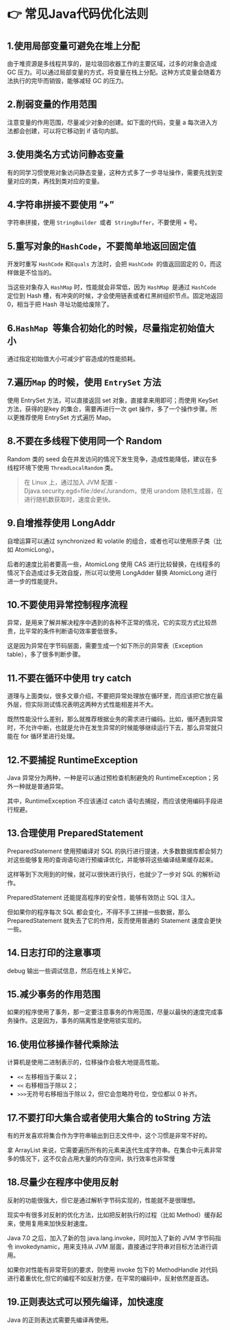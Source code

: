 # 👉 常见Java代码优化法则

## 1.使用局部变量可避免在堆上分配
由于堆资源是多线程共享的，是垃圾回收器工作的主要区域，过多的对象会造成 GC 压力。可以通过局部变量的方式，将变量在栈上分配。这种方式变量会随着方法执行的完毕而销毁，能够减轻 GC 的压力。

## 2.削弱变量的作用范围
注意变量的作用范围，尽量减少对象的创建。如下面的代码，变量 a 每次进入方法都会创建，可以将它移动到 if 语句内部。

## 3.使用类名方式访问静态变量
有的同学习惯使用对象访问静态变量，这种方式多了一步寻址操作，需要先找到变量对应的类，再找到类对应的变量。

## 4.字符串拼接不要使用 ”+”
字符串拼接，使用 `StringBuilder `或者` StringBuffer`，不要使用 + 号。

## 5.重写对象的`HashCode`，不要简单地返回固定值
开发时重写 `HashCode` 和`Equals` 方法时，会把 `HashCode `的值返回固定的 0，而这样做是不恰当的。

当这些对象存入 `HashMap` 时，性能就会非常低，因为 `HashMap `是通过 `HashCode` 定位到 Hash 槽，有冲突的时候，才会使用链表或者红黑树组织节点。固定地返回 0，相当于把 Hash 寻址功能给废除了。

## 6.`HashMap `等集合初始化的时候，尽量指定初始值大小
通过指定初始值大小可减少扩容造成的性能损耗。

## 7.遍历`Map` 的时候，使用 `EntrySet` 方法
使用 EntrySet 方法，可以直接返回 set 对象，直接拿来用即可；而使用 KeySet 方法，获得的是key 的集合，需要再进行一次 get 操作，多了一个操作步骤。所以更推荐使用 EntrySet 方式遍历 Map。

## 8.不要在多线程下使用同一个 Random
Random 类的 seed 会在并发访问的情况下发生竞争，造成性能降低，建议在多线程环境下使用 `ThreadLocalRandom` 类。

> 在 Linux 上，通过加入 JVM 配置 -Djava.security.egd=file:/dev/./urandom，使用 urandom 随机生成器，在进行随机数获取时，速度会更快。

## 9.自增推荐使用 LongAddr
自增运算可以通过 synchronized 和 volatile 的组合，或者也可以使用原子类（比如 AtomicLong）。

后者的速度比前者要高一些，AtomicLong 使用 CAS 进行比较替换，在线程多的情况下会造成过多无效自旋，所以可以使用 LongAdder 替换 AtomicLong 进行进一步的性能提升。

## 10.不要使用异常控制程序流程
异常，是用来了解并解决程序中遇到的各种不正常的情况，它的实现方式比较昂贵，比平常的条件判断语句效率要低很多。

这是因为异常在字节码层面，需要生成一个如下所示的异常表（Exception table），多了很多判断步骤。

## 11.不要在循环中使用 try catch
道理与上面类似，很多文章介绍，不要把异常处理放在循环里，而应该把它放在最外层，但实际测试情况表明这两种方式性能相差并不大。

既然性能没什么差别，那么就推荐根据业务的需求进行编码。比如，循环遇到异常时，不允许中断，也就是允许在发生异常的时候能够继续运行下去，那么异常就只能在 for 循环里进行处理。

## 12.不要捕捉 RuntimeException
Java 异常分为两种，一种是可以通过预检查机制避免的 RuntimeException；另外一种就是普通异常。

其中，RuntimeException 不应该通过 catch 语句去捕捉，而应该使用编码手段进行规避。

## 13.合理使用 PreparedStatement
PreparedStatement 使用预编译对 SQL 的执行进行提速，大多数数据库都会努力对这些能够复用的查询语句进行预编译优化，并能够将这些编译结果缓存起来。

这样等到下次用到的时候，就可以很快进行执行，也就少了一步对 SQL 的解析动作。

PreparedStatement 还能提高程序的安全性，能够有效防止 SQL 注入。

但如果你的程序每次 SQL 都会变化，不得不手工拼接一些数据，那么 PreparedStatement 就失去了它的作用，反而使用普通的 Statement 速度会更快一些。

## 14.日志打印的注意事项
 debug 输出一些调试信息，然后在线上关掉它。

## 15.减少事务的作用范围
如果的程序使用了事务，那一定要注意事务的作用范围，尽量以最快的速度完成事务操作。这是因为，事务的隔离性是使用锁实现的。

## 16.使用位移操作替代乘除法
计算机是使用二进制表示的，位移操作会极大地提高性能。

- `<<` 左移相当于乘以 2；
- `<<` 右移相当于除以 2；
- `>>>`无符号右移相当于除以 2，但它会忽略符号位，空位都以 0 补齐。

## 17.不要打印大集合或者使用大集合的 toString 方法
有的开发喜欢将集合作为字符串输出到日志文件中，这个习惯是非常不好的。

拿 ArrayList 来说，它需要遍历所有的元素来迭代生成字符串。在集合中元素非常多的情况下，这不仅会占用大量的内存空间，执行效率也非常慢

## 18.尽量少在程序中使用反射
反射的功能很强大，但它是通过解析字节码实现的，性能就不是很理想。

现实中有很多对反射的优化方法，比如把反射执行的过程（比如 Method）缓存起来，使用复用来加快反射速度。

Java 7.0 之后，加入了新的包 java.lang.invoke，同时加入了新的 JVM 字节码指令 invokedynamic，用来支持从 JVM 层面，直接通过字符串对目标方法进行调用。

如果你对性能有非常苛刻的要求，则使用 invoke 包下的 MethodHandle 对代码进行着重优化,但它的编程不如反射方便，在平常的编码中，反射依然是首选。

## 19.正则表达式可以预先编译，加快速度
Java 的正则表达式需要先编译再使用。

